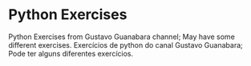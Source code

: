 # Python Exercises
 Python Exercises from Gustavo Guanabara channel; May have some different exercises. Exercícios de python do canal 
 Gustavo Guanabara; Pode ter alguns diferentes exercícios.

